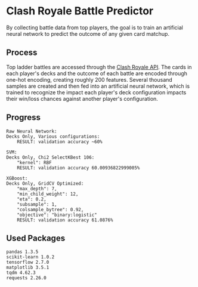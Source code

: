 # Clash Royale Battle Predictor
By collecting battle data from top players, the goal is to train an artificial neural network to predict the outcome of any given card matchup.

## Process
Top ladder battles are accessed through the [Clash Royale API](https://developer.clashroyale.com/#/). The cards in each player's decks and the outcome of each battle are encoded through one-hot encoding, creating roughly 200 features. Several thousand samples are created and then fed into an artificial neural network, which is trained to recognize the impact each player's deck configuration impacts their win/loss chances against another player's configuration.

## Progress
```
Raw Neural Network:
Decks Only, Various configurations:
    RESULT: validation accuracy ~60%

SVM:
Decks Only, Chi2 SelectKBest 106:
    "kernel": RBF
    RESULT: validation accuracy 60.00936822999005%

XGBoost:
Decks Only, GridCV Optimized:
    "max_depth": 7,
    "min_child_weight": 12,
    "eta": 0.2,
    "subsample": 1,
    "colsample_bytree": 0.92,
    "objective": "binary:logistic"
    RESULT: validation accuracy 61.0876%
```

## Used Packages
```
pandas 1.3.5
scikit-learn 1.0.2
tensorflow 2.7.0
matplotlib 3.5.1
tqdm 4.62.3
requests 2.26.0
```
